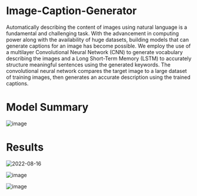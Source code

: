 # Image-Caption-Generator
Automatically describing the content of images using natural language is a fundamental and challenging task. With the advancement in computing power along with the availability of huge datasets, building models that can generate captions for an image has become possible. We employ the use of a multilayer Convolutional Neural Network (CNN) to generate vocabulary describing the images and a Long Short-Term Memory (LSTM) to accurately structure meaningful sentences using the generated keywords. The convolutional neural network compares the target image to a large dataset of training images, then generates an accurate description using the trained captions.

# Model Summary

![image](https://user-images.githubusercontent.com/76105128/184878672-81401960-6237-4134-b25c-f3c063dc994f.png)

# Results

![2022-08-16](https://user-images.githubusercontent.com/76105128/184879332-e4a99d85-619c-48d8-9e59-60f78d3584fa.png)

![image](https://user-images.githubusercontent.com/76105128/184879209-b583677d-4bb9-4069-b5e7-58a9adfbc3b0.png)

![image](https://user-images.githubusercontent.com/76105128/184879255-a4b2cb5a-c47c-4a8f-a8cb-998645ceab1b.png)
